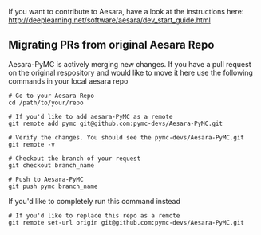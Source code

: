 If you want to contribute to Aesara, have a look at the instructions here:
http://deeplearning.net/software/aesara/dev_start_guide.html


## Migrating PRs from original Aesara Repo
Aesara-PyMC is actively merging new changes. If you have a pull request on the original respository and would like to move it here use the following commands in your local aesara repo

```
# Go to your Aesara Repo
cd /path/to/your/repo

# If you'd like to add aesara-PyMC as a remote
git remote add pymc git@github.com:pymc-devs/Aesara-PyMC.git

# Verify the changes. You should see the pymc-devs/Aesara-PyMC.git
git remote -v

# Checkout the branch of your request
git checkout branch_name

# Push to Aesara-PyMC
git push pymc branch_name
```

If you'd like to completely run this command instead

```
# If you'd like to replace this repo as a remote
git remote set-url origin git@github.com:pymc-devs/Aesara-PyMC.git
```
